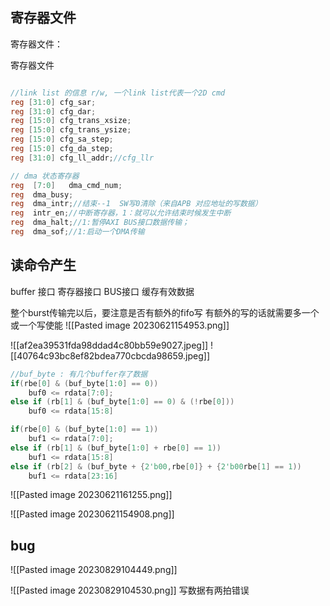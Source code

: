 ## 寄存器文件
寄存器文件：

寄存器文件
```verilog

//link list 的信息 r/w, 一个link list代表一个2D cmd
reg [31:0] cfg_sar;
reg [31:0] cfg_dar;
reg [15:0] cfg_trans_xsize;
reg [15:0] cfg_trans_ysize;
reg [15:0] cfg_sa_step;
reg [15:0] cfg_da_step;
reg [31:0] cfg_ll_addr;//cfg_llr

// dma 状态寄存器
reg  [7:0]   dma_cmd_num;
reg  dma_busy;
reg  dma_intr;//结束--1  SW写0清除（来自APB 对应地址的写数据）
reg  intr_en;//中断寄存器，1：就可以允许结束时候发生中断
reg  dma_halt;//1:暂停AXI BUS接口数据传输；
reg  dma_sof;//1:启动一个DMA传输
```





## 读命令产生


buffer 接口  寄存器接口  BUS接口
缓存有效数据


整个burst传输完以后，要注意是否有额外的fifo写
有额外的写的话就需要多一个或一个写使能
![[Pasted image 20230621154953.png]]


![[af2ea39531fda98ddad4c80bb59e9027.jpeg]]
![[40764c93bc8ef82bdea770cbcda98659.jpeg]]
```verilog
//buf_byte : 有几个buffer存了数据
if(rbe[0] & (buf_byte[1:0] == 0))
	buf0 <= rdata[7:0];
else if (rb[1] & (buf_byte[1:0] == 0) & (!rbe[0]))
	buf0 <= rdata[15:8]

if(rbe[0] & (buf_byte[1:0] == 1))
	buf1 <= rdata[7:0];
else if (rb[1] & (buf_byte[1:0] + rbe[0] == 1))
	buf1 <= rdata[15:8]
else if (rb[2] & (buf_byte + {2'b00,rbe[0]} + {2'b00rbe[1] == 1))
	buf1 <= rdata[23:16]	   
```



![[Pasted image 20230621161255.png]]




![[Pasted image 20230621154908.png]]


## bug



![[Pasted image 20230829104449.png]]

![[Pasted image 20230829104530.png]]
写数据有两拍错误












